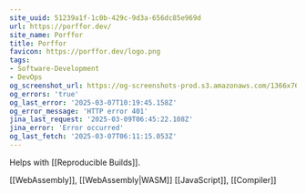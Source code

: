 ```yaml
---
site_uuid: 51239a1f-1c0b-429c-9d3a-656dc85e969d
url: https://porffor.dev/
site_name: Porffor
title: Porffor
favicon: https://porffor.dev/logo.png
tags:
- Software-Development
- DevOps
og_screenshot_url: https://og-screenshots-prod.s3.amazonaws.com/1366x768/80/false/6e72c3d959b2de62eca1b9712d24dd4b1eb417270f70678c9f419bf640224bc0.jpeg
og_errors: 'true'
og_last_error: '2025-03-07T10:19:45.158Z'
og_error_message: 'HTTP error 401'
jina_last_request: '2025-03-09T06:45:22.108Z'
jina_error: 'Error occurred'
og_last_fetch: '2025-03-07T06:11:15.053Z'
---
```

Helps with [[Reproducible Builds]]. 

[[WebAssembly]], [[WebAssembly|WASM]]
[[JavaScript]], [[Compiler]]

